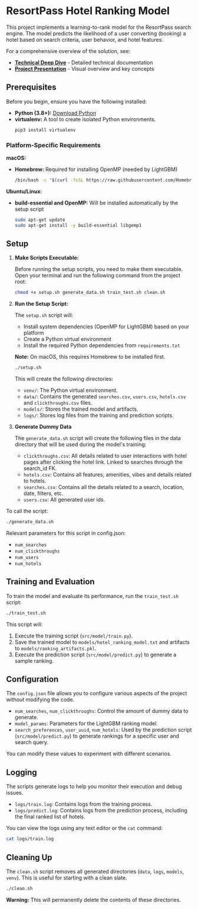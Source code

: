 # ResortPass Hotel Ranking Model

This project implements a learning-to-rank model for the ResortPass search engine. The model predicts the likelihood of a user converting (booking) a hotel based on search criteria, user behavior, and hotel features.

For a comprehensive overview of the solution, see:
- **[Technical Deep Dive](NOTA_PRAEVIA.md)** - Detailed technical documentation
- **[Project Presentation](https://docs.google.com/presentation/d/1jOxpOtSjWqTI71hj9bgUcKmeWFokljzXknoSF2eIlBs/edit?slide=id.g36a2e215c8d_0_1301#slide=id.g36a2e215c8d_0_1301)** - Visual overview and key concepts

## Prerequisites

Before you begin, ensure you have the following installed:

*   **Python (3.8+):** [Download Python](https://www.python.org/downloads/)
*   **virtualenv:** A tool to create isolated Python environments.
    ```bash
    pip3 install virtualenv
    ```

### Platform-Specific Requirements

**macOS:**
- **Homebrew:** Required for installing OpenMP (needed by LightGBM)
  ```bash
  /bin/bash -c "$(curl -fsSL https://raw.githubusercontent.com/Homebrew/install/HEAD/install.sh)"
  ```

**Ubuntu/Linux:**
- **build-essential and OpenMP:** Will be installed automatically by the setup script
  ```bash
  sudo apt-get update
  sudo apt-get install -y build-essential libgomp1
  ```

## Setup

1.  **Make Scripts Executable:**

    Before running the setup scripts, you need to make them executable. Open your terminal and run the following command from the project root:

    ```bash
    chmod +x setup.sh generate_data.sh train_test.sh clean.sh
    ```

2.  **Run the Setup Script:**

    The `setup.sh` script will:
    - Install system dependencies (OpenMP for LightGBM) based on your platform
    - Create a Python virtual environment 
    - Install the required Python dependencies from `requirements.txt`
    
    **Note:** On macOS, this requires Homebrew to be installed first.

    ```bash
    ./setup.sh
    ```

    This will create the following directories:
    *   `venv/`: The Python virtual environment.
    *   `data/`: Contains the generated `searches.csv`, `users.csv`, `hotels.csv` and 
        `clickthroughs.csv` files.
    *   `models/`: Stores the trained model and artifacts.
    *   `logs/`: Stores log files from the training and prediction scripts.

3. **Generate Dummy Data**

    The `generate_data.sh` script will create the following files in the data directory 
    that will be used during the model's training:
    * `clickthroughs.csv`: All details related to user interactions with hotel pages
        after clicking the hotel link. Linked to searches through the search_id FK.
    * `hotels.csv`: Contains all features, amenities, vibes and details related to hotels.
    * `searches.csv`: Contains all the details related to a search, location, date, filters, etc.
    * `users.csv`: All generated user ids.

To call the script:
```bash
./generate_data.sh
```

Relevant parameters for this script in config.json:
* `num_searches`
* `num_clickthroughs`
* `num_users`
* `num_hotels`

## Training and Evaluation

To train the model and evaluate its performance, run the `train_test.sh` script:

```bash
./train_test.sh
```

This script will:
1.  Execute the training script (`src/model/train.py`).
2.  Save the trained model to `models/hotel_ranking_model.txt` and artifacts to `models/ranking_artifacts.pkl`.
3.  Execute the prediction script (`src/model/predict.py`) to generate a sample ranking.

## Configuration

The `config.json` file allows you to configure various aspects of the project without modifying the code.

*   `num_searches`, `num_clickthroughs`: Control the amount of dummy data to generate.
*   `model_params`: Parameters for the LightGBM ranking model.
*   `search_preferences`, `user_uuid`, `num_hotels`: Used by the prediction script (`src/model/predict.py`) to generate rankings for a specific user and search query.

You can modify these values to experiment with different scenarios.

## Logging

The scripts generate logs to help you monitor their execution and debug issues.

*   `logs/train.log`: Contains logs from the training process.
*   `logs/predict.log`: Contains logs from the prediction process, including the final ranked list of hotels.

You can view the logs using any text editor or the `cat` command:

```bash
cat logs/train.log
```

## Cleaning Up

The `clean.sh` script removes all generated directories (`data`, `logs`, `models`, `venv`). This is useful for starting with a clean slate.

```bash
./clean.sh
```

**Warning:** This will permanently delete the contents of these directories.
